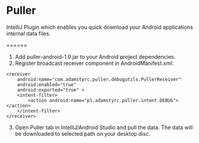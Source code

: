 Puller
======

IntelliJ Plugin which enables you quick download your Android applications internal data files. 

======

1. Add puller-android-1.0.jar to your Android project dependencies.
2. Register broadcast receiver component in AndroidManifest.xml:
```
<receiver
    android:name="com.adamstyrc.puller.debugutils.PullerReceiver"
    android:enabled="true"
    android:exported="true" >
    <intent-filter>
        <action android:name="pl.adamstyrc.puller.intent.DEBUG"></action>
    </intent-filter>
</receiver>
```
3. Open Puller tab in IntelliJ/Android Studio and pull the data. The data will be downloaded to selected path on your desktop disc.
